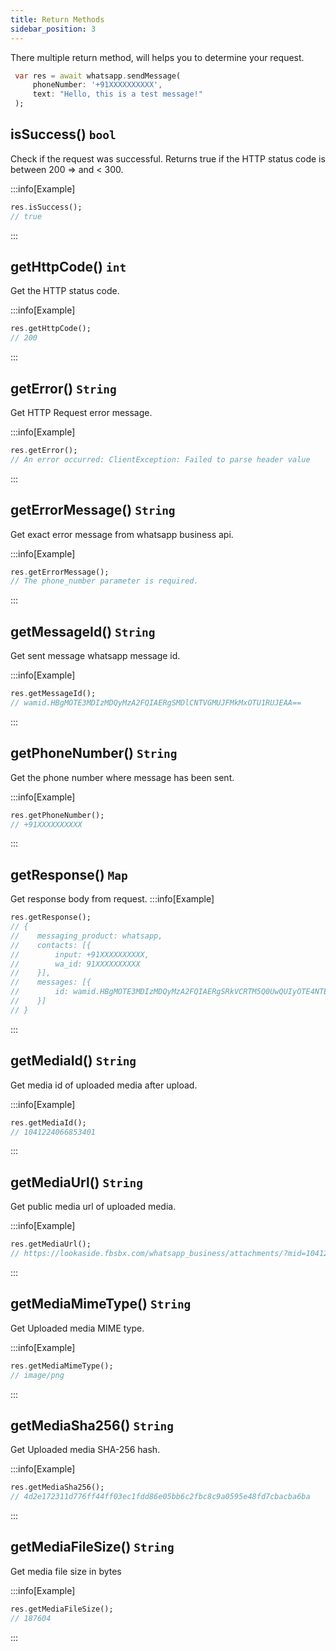 ```yaml
---
title: Return Methods
sidebar_position: 3
---
```


There multiple return method, will helps you to determine your request.

```dart
 var res = await whatsapp.sendMessage(
     phoneNumber: '+91XXXXXXXXXX',
     text: "Hello, this is a test message!"
 );
```

## isSuccess() `bool`

Check if the request was successful. Returns true if the HTTP status code is between 200 => and < 300.

:::info[Example]

```dart
res.isSuccess();
// true
```

:::

## getHttpCode() `int`

Get the HTTP status code.

:::info[Example]

```dart
res.getHttpCode();
// 200
```

:::

## getError() `String`

Get HTTP Request error message.

:::info[Example]

```dart
res.getError();
// An error occurred: ClientException: Failed to parse header value
```

:::

## getErrorMessage() `String`

Get exact error message from whatsapp business api.

:::info[Example]

```dart
res.getErrorMessage();
// The phone_number parameter is required.
```

:::

## getMessageId() `String`

Get sent message whatsapp message id.

:::info[Example]

```dart
res.getMessageId();
// wamid.HBgMOTE3MDIzMDQyMzA2FQIAERgSMDlCNTVGMUJFMkMxOTU1RUJEAA==
```

:::

## getPhoneNumber() `String`

Get the phone number where message has been sent.

:::info[Example]

```dart
res.getPhoneNumber();
// +91XXXXXXXXXX
```

:::

## getResponse() `Map`

Get response body from request.
:::info[Example]

```dart
res.getResponse();
// {
//    messaging_product: whatsapp,
//    contacts: [{
//        input: +91XXXXXXXXXX,
//        wa_id: 91XXXXXXXXXX
//    }],
//    messages: [{
//        id: wamid.HBgMOTE3MDIzMDQyMzA2FQIAERgSRkVCRTM5Q0UwQUIyOTE4NTEzAA==
//    }]
// }
```

:::

## getMediaId() `String`

Get media id of uploaded media after upload.

:::info[Example]

```dart
res.getMediaId();
// 1041224066853401
```

:::

## getMediaUrl() `String`

Get public media url of uploaded media.

:::info[Example]

```dart
res.getMediaUrl();
// https://lookaside.fbsbx.com/whatsapp_business/attachments/?mid=1041224066853401&ext=1721591487&hash=ATv7_iq0Tnoi1nO4eh06M7qF-fSHGa-QExcJEnkpOaCYOA
```

:::

## getMediaMimeType() `String`

Get Uploaded media MIME type.

:::info[Example]

```dart
res.getMediaMimeType();
// image/png
```

:::

## getMediaSha256() `String`

Get Uploaded media SHA-256 hash.

:::info[Example]

```dart
res.getMediaSha256();
// 4d2e172311d776ff44ff03ec1fdd86e05bb6c2fbc8c9a0595e48fd7cbacba6ba
```

:::

## getMediaFileSize() `String`

Get media file size in bytes

:::info[Example]

```dart
res.getMediaFileSize();
// 187604
```

:::
